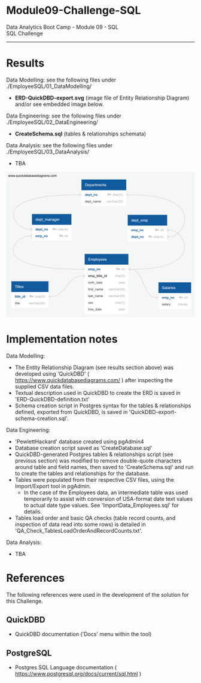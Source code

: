 # Module09-Challenge-SQL
Data Analytics Boot Camp - Module 09 - SQL \
SQL Challenge

---

# Results

Data Modelling: see the following files under ./EmployeeSQL/01_DataModelling/
- **ERD-QuickDBD-export.svg** (image file of Entity Relationship Diagram) and/or see embedded image below.

Data Engineering: see the following files under ./EmployeeSQL/02_DataEngineering/
- **CreateSchema.sql** (tables & relationships schemata)

Data Analysis: see the following files under ./EmployeeSQL/03_DataAnalysis/
- TBA

<img src=./EmployeeSQL/01_DataModelling/ERD-QuickDBD-export.png>

# Implementation notes

Data Modelling:
- The Entity Relationship Diagram (see results section above) was developed using 'QuickDBD' ( https://www.quickdatabasediagrams.com/ ) after inspecting the supplied CSV data files.
- Textual description used in QuickDBD to create the ERD is saved in 'ERD-QuickDBD-definition.txt'
- Schema creation script in Postgres syntax for the tables & relationships defined, exported from QuickDBD, is saved in 'QuickDBD-export-schema-creation.sql'.

Data Engineering:
- 'PewlettHackard' database created using pgAdmin4
- Database creation script saved as 'CreateDatabase.sql'
- QuickDBD-generated Postgres tables & relationships script (see previous section) was modified to remove double-quote characters around table and field names, then saved to 'CreateSchema.sql' and run to create the tables and relationships for the database.
- Tables were populated from their respective CSV files, using the Import/Export tool in pgAdmin.
    - In the case of the Employees data, an intermediate table was used temporarily to assist with conversion of USA-format date text values to actual date type values. See 'ImportData_Employees.sql' for details.
- Tables load order and basic QA checks (table record counts, and inspection of data read into some rows) is detailed in 'QA_Check_TablesLoadOrderAndRecordCounts.txt'.

Data Analysis:
- TBA

# References

The following references were used in the development of the solution for this Challenge.

## QuickDBD
- QuickDBD documentation ('Docs' menu within the tool)

## PostgreSQL
- Postgres SQL Language documentation ( https://www.postgresql.org/docs/current/sql.html )
